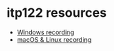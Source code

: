 # itp122 resources

- [Windows recording](https://htmlpreview.github.io/?https://github.com/tabreturn/torrens-resources/blob/main/itp122/recording-windows.html)
- [macOS & Linux recording](https://htmlpreview.github.io/?https://github.com/tabreturn/torrens-resources/blob/main/itp122/recording-macoslinux.html)
